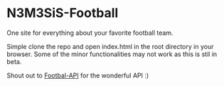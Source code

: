 # N3M3SiS-Football
One site for everything about your favorite football team. 

Simple clone the repo and open index.html in the root directory in your browser. Some of the minor functionalities may not work as this is stil in beta.

Shout out to [Footbal-API](http://api.football-api.com) for the wonderful API :)
